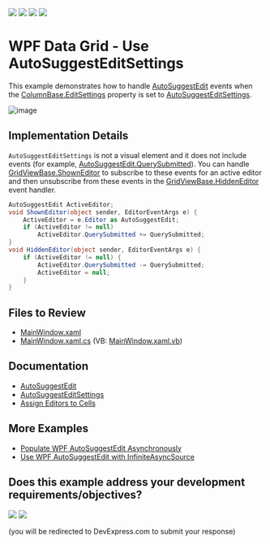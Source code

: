 <!-- default badges list -->
![](https://img.shields.io/endpoint?url=https://codecentral.devexpress.com/api/v1/VersionRange/325781482/24.2.1%2B)
[![](https://img.shields.io/badge/Open_in_DevExpress_Support_Center-FF7200?style=flat-square&logo=DevExpress&logoColor=white)](https://supportcenter.devexpress.com/ticket/details/T961510)
[![](https://img.shields.io/badge/📖_How_to_use_DevExpress_Examples-e9f6fc?style=flat-square)](https://docs.devexpress.com/GeneralInformation/403183)
[![](https://img.shields.io/badge/💬_Leave_Feedback-feecdd?style=flat-square)](#does-this-example-address-your-development-requirementsobjectives)
<!-- default badges end -->

# WPF Data Grid - Use AutoSuggestEditSettings

This example demonstrates how to handle [AutoSuggestEdit](https://docs.devexpress.com/WPF/DevExpress.Xpf.Editors.AutoSuggestEdit) events when the [ColumnBase.EditSettings](https://docs.devexpress.com/WPF/DevExpress.Xpf.Grid.ColumnBase.EditSettings) property is set to [AutoSuggestEditSettings](https://docs.devexpress.com/WPF/DevExpress.Xpf.Editors.Settings.AutoSuggestEditSettings). 

![image](https://github.com/DevExpress-Examples/how-to-use-autosuggesteditsettings-in-data-grid/assets/65009440/26774fdc-2470-4a0f-aac7-f860dea8fd59)

## Implementation Details

`AutoSuggestEditSettings` is not a visual element and it does not include events (for example, [AutoSuggestEdit.QuerySubmitted](https://docs.devexpress.com/WPF/DevExpress.Xpf.Editors.AutoSuggestEdit.QuerySubmitted)). You can handle [GridViewBase.ShownEditor](https://docs.devexpress.com/WPF/DevExpress.Xpf.Grid.GridViewBase.ShownEditor) to subscribe to these events for an active editor and then unsubscribe from these events in the [GridViewBase.HiddenEditor](https://docs.devexpress.com/WPF/DevExpress.Xpf.Grid.GridViewBase.HiddenEditor) event handler.

```cs
AutoSuggestEdit ActiveEditor;
void ShownEditor(object sender, EditorEventArgs e) {
    ActiveEditor = e.Editor as AutoSuggestEdit;
    if (ActiveEditor != null)
        ActiveEditor.QuerySubmitted += QuerySubmitted;
}
void HiddenEditor(object sender, EditorEventArgs e) {
    if (ActiveEditor != null) {
        ActiveEditor.QuerySubmitted -= QuerySubmitted;
        ActiveEditor = null;
    }
}
```

## Files to Review

* [MainWindow.xaml](./CS/MainWindow.xaml)
* [MainWindow.xaml.cs](./CS/MainWindow.xaml.cs) (VB: [MainWindow.xaml.vb](./VB/MainWindow.xaml.vb))

## Documentation

* [AutoSuggestEdit](https://docs.devexpress.com/WPF/DevExpress.Xpf.Editors.AutoSuggestEdit)
* [AutoSuggestEditSettings](https://docs.devexpress.com/WPF/DevExpress.Xpf.Editors.Settings.AutoSuggestEditSettings)
* [Assign Editors to Cells](https://docs.devexpress.com/WPF/401011/controls-and-libraries/data-grid/data-editing-and-validation/modify-cell-values/assign-an-editor-to-a-cell)

## More Examples

* [Populate WPF AutoSuggestEdit Asynchronously](https://github.com/DevExpress-Examples/How-to-populate-AutoSuggestEdit-asynchronously)
* [Use WPF AutoSuggestEdit with InfiniteAsyncSource](https://github.com/DevExpress-Examples/How-to-use-AutoSuggestEdit-with-InfiniteAsyncSource)
<!-- feedback -->
## Does this example address your development requirements/objectives?

[<img src="https://www.devexpress.com/support/examples/i/yes-button.svg"/>](https://www.devexpress.com/support/examples/survey.xml?utm_source=github&utm_campaign=wpf-data-grid-use-autosuggesteditsettings&~~~was_helpful=yes) [<img src="https://www.devexpress.com/support/examples/i/no-button.svg"/>](https://www.devexpress.com/support/examples/survey.xml?utm_source=github&utm_campaign=wpf-data-grid-use-autosuggesteditsettings&~~~was_helpful=no)

(you will be redirected to DevExpress.com to submit your response)
<!-- feedback end -->
